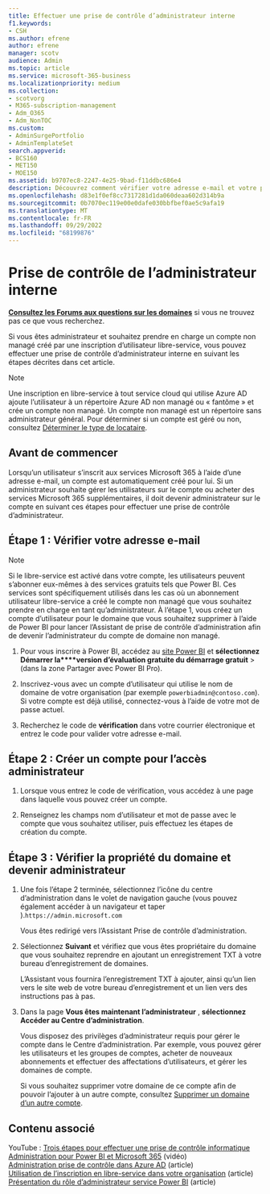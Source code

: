 ```yaml
---
title: Effectuer une prise de contrôle d’administrateur interne
f1.keywords:
- CSH
ms.author: efrene
author: efrene
manager: scotv
audience: Admin
ms.topic: article
ms.service: microsoft-365-business
ms.localizationpriority: medium
ms.collection:
- scotvorg
- M365-subscription-management
- Adm_O365
- Adm_NonTOC
ms.custom:
- AdminSurgePortfolio
- AdminTemplateSet
search.appverid:
- BCS160
- MET150
- MOE150
ms.assetid: b9707ec8-2247-4e25-9bad-f11ddbc686e4
description: Découvrez comment vérifier votre adresse e-mail et votre propriété de domaine pour prendre en charge un compte non managé créé par une inscription d’utilisateur libre-service dans Microsoft 365.
ms.openlocfilehash: d83e1f0ef8cc7317281d1da060deaa602d314b9a
ms.sourcegitcommit: 0b7070ec119e00e0dafe030bbfbef0ae5c9afa19
ms.translationtype: MT
ms.contentlocale: fr-FR
ms.lasthandoff: 09/29/2022
ms.locfileid: "68199876"
---
```

# <a name="internal-admin-takeover"></a>Prise de contrôle de l’administrateur interne

 **[Consultez les Forums aux questions sur les domaines](../setup/domains-faq.yml)** si vous ne trouvez pas ce que vous recherchez.

Si vous êtes administrateur et souhaitez prendre en charge un compte non managé créé par une inscription d’utilisateur libre-service, vous pouvez effectuer une prise de contrôle d’administrateur interne en suivant les étapes décrites dans cet article.

> [!NOTE]
> Une inscription en libre-service à tout service cloud qui utilise Azure AD ajoute l’utilisateur à un répertoire Azure AD non managé ou « fantôme » et crée un compte non managé. Un compte non managé est un répertoire sans administrateur général. Pour déterminer si un compte est géré ou non, consultez [Déterminer le type de locataire](/power-platform/admin/powerapps-gdpr-dsr-guide-systemlogs#determining-tenant-type). 
  
## <a name="before-you-begin"></a>Avant de commencer

Lorsqu’un utilisateur s’inscrit aux services Microsoft 365 à l’aide d’une adresse e-mail, un compte est automatiquement créé pour lui. Si un administrateur souhaite gérer les utilisateurs sur le compte ou acheter des services Microsoft 365 supplémentaires, il doit devenir administrateur sur le compte en suivant ces étapes pour effectuer une prise de contrôle d’administrateur.

## <a name="step-1-verify-your-email-address"></a>Étape 1 : Vérifier votre adresse e-mail

> [!NOTE]
> Si le libre-service est activé dans votre compte, les utilisateurs peuvent s’abonner eux-mêmes à des services gratuits tels que Power BI. Ces services sont spécifiquement utilisés dans les cas où un abonnement utilisateur libre-service a créé le compte non managé que vous souhaitez prendre en charge en tant qu’administrateur. À l’étape 1, vous créez un compte d’utilisateur pour le domaine que vous souhaitez supprimer à l’aide de Power BI pour lancer l’Assistant de prise de contrôle d’administration afin de devenir l’administrateur du compte de domaine non managé.

1. Pour vous inscrire à Power BI, accédez au [site Power BI](https://powerbi.com) et **sélectionnez Démarrer la****version d’évaluation gratuite du démarrage gratuit** >  (dans la zone Partager avec Power BI Pro). 

2. Inscrivez-vous avec un compte d’utilisateur qui utilise le nom de domaine de votre organisation (par exemple `powerbiadmin@contoso.com`). Si votre compte est déjà utilisé, connectez-vous à l’aide de votre mot de passe actuel.

3. Recherchez le code de **vérification** dans votre courrier électronique et entrez le code pour valider votre adresse e-mail.

## <a name="step-2-create-a-new-account-for-admin-access"></a>Étape 2 : Créer un compte pour l’accès administrateur

1. Lorsque vous entrez le code de vérification, vous accédez à une page dans laquelle vous pouvez créer un compte.

2. Renseignez les champs nom d’utilisateur et mot de passe avec le compte que vous souhaitez utiliser, puis effectuez les étapes de création du compte.

## <a name="step-3-verify-domain-ownership-and-become-the-admin"></a>Étape 3 : Vérifier la propriété du domaine et devenir administrateur

1. Une fois l’étape 2 terminée, sélectionnez l’icône du centre d’administration dans le volet de navigation gauche (vous pouvez également accéder à un navigateur et taper ).`https://admin.microsoft.com`

    Vous êtes redirigé vers l’Assistant Prise de contrôle d’administration.

2. Sélectionnez **Suivant** et vérifiez que vous êtes propriétaire du domaine que vous souhaitez reprendre en ajoutant un enregistrement TXT à votre bureau d’enregistrement de domaines.

    L’Assistant vous fournira l’enregistrement TXT à ajouter, ainsi qu’un lien vers le site web de votre bureau d’enregistrement et un lien vers des instructions pas à pas.

3. Dans la page **Vous êtes maintenant l’administrateur** , **sélectionnez Accéder au Centre d’administration**.

    Vous disposez des privilèges d’administrateur requis pour gérer le compte dans le Centre d’administration. Par exemple, vous pouvez gérer les utilisateurs et les groupes de comptes, acheter de nouveaux abonnements et effectuer des affectations d’utilisateurs, et gérer les domaines de compte.

    Si vous souhaitez supprimer votre domaine de ce compte afin de pouvoir l’ajouter à un autre compte, consultez [Supprimer un domaine d’un autre compte](remove-a-domain-from-another-account.md).
  
## <a name="related-content"></a>Contenu associé

YouTube : [Trois étapes pour effectuer une prise de contrôle informatique Administration pour Power BI et Microsoft 365](https://www.youtube.com/watch?v=xt5EsrQBZZk) (vidéo)\
[Administration prise de contrôle dans Azure AD](/azure/active-directory/users-groups-roles/domains-admin-takeover) (article)\
[Utilisation de l’inscription en libre-service dans votre organisation](self-service-sign-up.md) (article)\
[Présentation du rôle d’administrateur service Power BI](/power-bi/service-admin-role) (article)